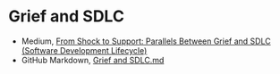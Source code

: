 # Grief and SDLC

- Medium, [From Shock to Support: Parallels Between Grief and SDLC (Software Development Lifecycle)](https://medium.com/@nikita_danilov/from-shock-to-support-parallels-between-grief-and-sdlc-d0d485150a35)
- GitHub Markdown, [Grief and SDLC.md](Grief%20and%20SDLC.md)
